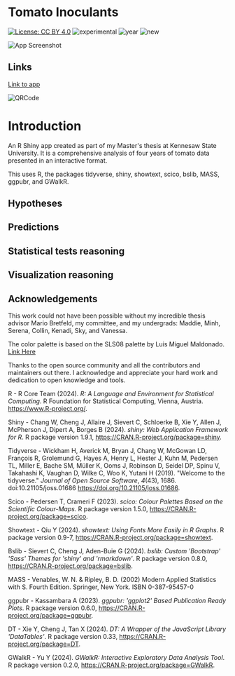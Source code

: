 # Tomato Inoculants

[![License: CC BY 4.0](https://img.shields.io/badge/License-CC%20BY%204.0-blue.svg)](https://creativecommons.org/licenses/by-nc-sa/4.0/) 
![experimental](https://img.shields.io/badge/lifecycle-experimental-orange)
![year](https://img.shields.io/badge/year-2024-darkblue)
![new](https://img.shields.io/badge/age-new-brightgreen)

![App Screenshot](../01%20Tomato%20Inoculants/screenshot.png)

## Links
[Link to app](https://zachpeagler.shinyapps.io/01_tomato_inoculants)

![QRCode](../01%20Tomato%20Inoculants/qrcode.png)

# Introduction

An R Shiny app created as part of my Master's thesis at Kennesaw State University. It is a comprehensive analysis of four years of tomato data presented in an interactive format.

This uses R, the packages tidyverse, shiny, showtext, scico, bslib, MASS, ggpubr, and GWalkR.

## Hypotheses

## Predictions

## Statistical tests reasoning

## Visualization reasoning

## Acknowledgements

This work could not have been possible without my incredible thesis advisor Mario Bretfeld, my committee, and my undergrads: Maddie, Minh, Serena, Collin, Kenadi, Sky, and Vanessa.

The color palette is based on the SLS08 palette by Luis Miguel Maldonado. [Link Here](https://lospec.com/palette-list/slso8)

Thanks to the open source community and all the contributors and maintainers out there. I acknowledge and appreciate your hard work and dedication to open knowledge and tools.

R - R Core Team (2024). _R: A Language and Environment for Statistical
    Computing_. R Foundation for Statistical Computing, Vienna, Austria.
    <https://www.R-project.org/>.

Shiny - Chang W, Cheng J, Allaire J, Sievert C, Schloerke B, Xie Y, Allen J,
  McPherson J, Dipert A, Borges B (2024). _shiny: Web Application
  Framework for R_. R package version 1.9.1,
  <https://CRAN.R-project.org/package=shiny>.

Tidyverse - Wickham H, Averick M, Bryan J, Chang W, McGowan LD, François R,
  Grolemund G, Hayes A, Henry L, Hester J, Kuhn M, Pedersen TL, Miller
  E, Bache SM, Müller K, Ooms J, Robinson D, Seidel DP, Spinu V,
  Takahashi K, Vaughan D, Wilke C, Woo K, Yutani H (2019). "Welcome to
  the tidyverse." _Journal of Open Source Software_, *4*(43), 1686.
  doi:10.21105/joss.01686 <https://doi.org/10.21105/joss.01686>.

Scico - Pedersen T, Crameri F (2023). _scico: Colour Palettes Based on the
  Scientific Colour-Maps_. R package version 1.5.0,
  <https://CRAN.R-project.org/package=scico>.

Showtext - Qiu Y (2024). _showtext: Using Fonts More Easily
  in R Graphs_. R package version 0.9-7,
  <https://CRAN.R-project.org/package=showtext>.

Bslib - Sievert C, Cheng J, Aden-Buie G (2024). _bslib: Custom 'Bootstrap'
  'Sass' Themes for 'shiny' and 'rmarkdown'_. R package version 0.8.0,
  <https://CRAN.R-project.org/package=bslib>.

MASS - Venables, W. N. & Ripley, B. D. (2002) Modern Applied Statistics with
  S. Fourth Edition. Springer, New York. ISBN 0-387-95457-0

ggpubr - Kassambara A (2023). _ggpubr: 'ggplot2' Based Publication Ready
  Plots_. R package version 0.6.0,
  <https://CRAN.R-project.org/package=ggpubr>.

DT - Xie Y, Cheng J, Tan X (2024). _DT: A Wrapper of the JavaScript
  Library 'DataTables'_. R package version 0.33,
  <https://CRAN.R-project.org/package=DT>.

GWalkR - Yu Y (2024). _GWalkR: Interactive Exploratory Data Analysis Tool_. R
  package version 0.2.0, <https://CRAN.R-project.org/package=GWalkR>.